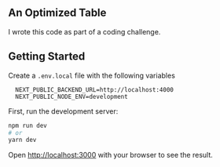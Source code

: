 ## An Optimized Table

I wrote this code as part of a coding challenge.

## Getting Started

Create a `.env.local` file with the following variables

```
  NEXT_PUBLIC_BACKEND_URL=http://localhost:4000
  NEXT_PUBLIC_NODE_ENV=development
```

First, run the development server:

```bash
npm run dev
# or
yarn dev
```

Open [http://localhost:3000](http://localhost:3000) with your browser to see the result.
